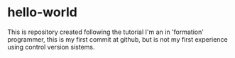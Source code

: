 # hello-world
This is repository created following the tutorial
I'm an in 'formation' programmer, this is my first commit at github, but is not my first experience using control version sistems.
